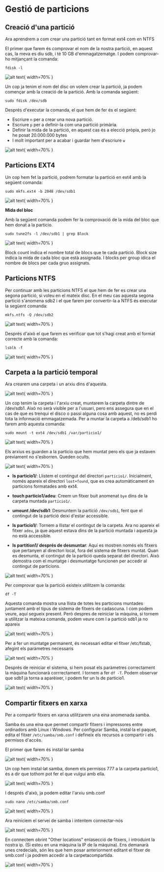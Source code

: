 # Gestió de particions

## Creació d'una partició

Ara aprendrem a com crear una partició tant en format ext4 com en NTFS

El primer que farem és comprovar el nom de la nostra partició, en aquest cas, la meva es diu sdb, i té 10 GB d'emmagatzematge. I podem comprovar-ho mitjançant la comanda:

```
fdisk -l
```

![alt text](custom2/2025-01-02_23-25.png){ width=70% }


Un cop ja tenim el nom del disc on volem crear la partició, ja podem començar amb la creació de la partició. Amb la comanda següent:

```
sudo fdisk /dev/sdb
```
Després d'executar la comanda, el que hem de fer és el següent:

- Escriure `n` per a crear una nova partició.
- Escriure `p` per a definir-la com una partició primària.
- Definir la mida de la partició, en aquest cas és a elecció pròpia, però jo he posat 20.000.000 bytes
- I molt important per a acabar i guardar hem d'escriure `w`


![alt text](custom2/p2.png){ width=70% }

## Particions EXT4

Un cop hem fet la partició, podrem formatar la partició en ext4 amb la següent comanda:

```
sudo mkfs.ext4 -b 2048 /dev/sdb1
```
![alt text](custom2/p3.png){ width=70% }

**Mida del bloc**

Amb la següent comanda podem fer la comprovació de la mida del bloc que hem donat a la particio.
```
sudo tune2fs -l /dev/sdb1 | grep Block
```
![alt text](custom2/p4.png){ width=70% }

Block count indica el nombre total de blocs que te cada partició. Block size indica la mida de cada bloc que està assignada. I blocks per group idica el nombre de blocs per cada gruo assignats. 

## Particions NTFS

Per continuar amb les particions NTFS el que hem de fer es crear una segona partició, si voleu en el mateix disc. En el meu cas aquesta segona partició s'anomena sdb2 i el que farem per convertir-la a NTFS és executar la següent comanda: 

```
mkfs.ntfs -Q /dev/sdb2
```

![alt text](custom2/p5.png){ width=70% }


Després d'això el que farem es verificar que tot s'hagi creat amb el format correcte amb la comanda:

```
lsblk -f
```
![alt text](custom2/p6.png){ width=70% }

## Carpeta a la partició temporal

Ara crearem una carpeta i un arxiu dins d'aquesta. 

![alt text](custom/p5.png){ width=70% }

Un cop tenim la carpeta i l'arxiu creat, muntarem la carpeta dintre de /dev/sdb1. Això no serà visible per a l'usuari, pero ens assegura que en el cas de que es trenqui el disco o passi alguna cosa amb aquest, no es perdi tota la informació emmagatzemada. Per a muntar la carpeta a /deb/sdb1 ho farem amb aquesta comanda:

```
sudo mount -t ext4 /dev/sdb1 /var/particio1/
```
![alt text](custom/p6.png){ width=70% }

Els arxius es guarden a la particio que hem muntat pero els que ja estaven previament no s'esborren. Queden ocults. 

![alt text](custom/p7.png){ width=70% }

- **ls particio1/**: Llistem el contingut del directori `particio1/`. Inicialment, només apareix el directori `lost+found`, que es crea automàticament en particions formatades amb ext4.

- **touch particio1/adeu**: Creem un fitxer buit anomenat `bye` dins de la carpeta muntada `particio1/`.

- **umount /dev/sdb1**: Desmuntem la partició `/dev/sdb1`, fent que el contingut de la partició deixi d'estar accessible.

- **ls particio1/**: Tornem a llistar el contingut de la carpeta. Ara no apareix el fitxer `adeu`, ja que aquest estava dins de la partició muntada i aquesta ja no està accessible.

- **ls partition1/ després de desmuntar**: Aquí es mostren només els fitxers que pertanyen al directori local, fora del sistema de fitxers muntat. Quan es desmunta, el contingut de la partició queda separat del directori. Això demostra com el muntatge i desmuntatge funcionen per accedir al contingut de particions.

![alt text](custom/p8.png){ width=70% }

Per comprovar que la partició existeix utilitzem la comanda:

```
df -T
```

Aquesta comanda mostra una llista de totes les particions muntades juntament amb el tipus de sistema de fitxers de cadascuna. I com podem veure, aquí segueix present.
Però despres de reiniciar la màquina, si tornem a utilitzar la mateixa comanda, podem veure com l a partició sdb1 ja no apareix

![alt text](custom/p9.png){ width=70% }


Per a fer un muntatge permanent, és necessari editar el fitxer /etc/fstab, afegint els paràmetres necessaris

![alt text](custom/p10.png){ width=70% }

Després de reiniciar el sistema, si hem posat els paràmetres correctament la màquina funcionarà corrrectament. I tornem a fer `df -T`. Podem observar que sdb1 ja torna a aparèixer, i podem fer un ls de particio1.

![alt text](custom/p11.png){ width=70% }

## Compartir fitxers en xarxa

Per a compartir fitxers en xarxa utilitzarem una eina anomenada samba.

Samba és una eina que permet compartir fitxers i impressores entre ordinadors amb Linux i Windows. Per configurar Samba, instal·la el paquet, edita el fitxer `/etc/samba/smb.conf` i defineix els recursos a compartir i els permisos d'accés.

El primer que farem és instal·lar samba

![alt text](custom/p12.png){ width=70% }

Un cop hem instal·lat samba, donem els permisos 777 a la carpeta particio1, és a dir que tothom pot fer el que vulgui amb ella.

![alt text](custom/p14.png){ width=70% }

I després d'això, ja podem editar l'arxiu smb.conf


```
sudo nano /etc/samba/smb.conf
```

![alt text](custom/p15.png){ width=70% }

Ara reiniciem el servei de samba i intentem connectar-nos

![alt text](custom/p16.png){ width=70% }

En connectem obrint "Other locations" enlasecció de fitxers, i introduint la nostra ip. (Si esteu en una màquina la IP de la màquina).
Ens demanarà unes credecials, són les que hem posar anteriorment editant el fitxer de smb.conf i ja podrem accedir a la carpetacompartida.

![alt text](custom/p16.png){ width=70% }




